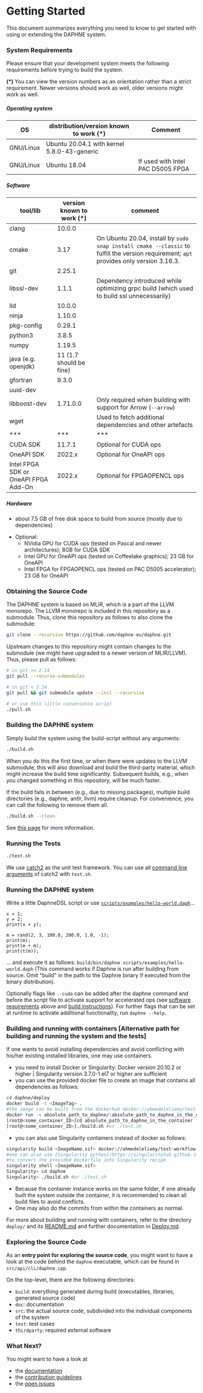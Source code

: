 <!--
Copyright 2021 The DAPHNE Consortium

Licensed under the Apache License, Version 2.0 (the "License");
you may not use this file except in compliance with the License.
You may obtain a copy of the License at

    http://www.apache.org/licenses/LICENSE-2.0

Unless required by applicable law or agreed to in writing, software
distributed under the License is distributed on an "AS IS" BASIS,
WITHOUT WARRANTIES OR CONDITIONS OF ANY KIND, either express or implied.
See the License for the specific language governing permissions and
limitations under the License.
-->

# Getting Started

This document summarizes everything you need to know to get started with using or extending the DAPHNE system.

### System Requirements

Please ensure that your development system meets the following requirements before trying to build the system.

**(*)**
You can view the version numbers as an orientation rather than a strict requirement.
Newer versions should work as well, older versions might work as well.

##### Operating system

| OS        | distribution/version known to work (*)      | Comment                           |
|-----------|---------------------------------------------|-----------------------------------|
| GNU/Linux | Ubuntu 20.04.1 with kernel 5.8.0-43-generic ||
| GNU/Linux | Ubuntu 18.04  | If used with Intel PAC D5005 FPGA |

##### Software

| tool/lib                           | version known to work (*) | comment                                                                                                                                 |
|------------------------------------|---------------------------|-----------------------------------------------------------------------------------------------------------------------------------------|
| clang                              | 10.0.0                    |                                                                                                                                         |
| cmake                              | 3.17                      | On Ubuntu 20.04, install by `sudo snap install cmake --classic` to fulfill the version requirement; `apt` provides only version 3.16.3. |
| git                                | 2.25.1                    |                                                                                                                                         |
| libssl-dev                         | 1.1.1                     | Dependency introduced while optimizing grpc build (which used to build ssl unnecessarily)                                               |
| lld                                | 10.0.0                    |                                                                                                                                         |
| ninja                              | 1.10.0                    |                                                                                                                                         |
| pkg-config                         | 0.29.1                    |                                                                                                                                         |
| python3                            | 3.8.5                     |                                                                                                                                         |
| numpy                              | 1.19.5                    |                                                                                                                                         |
| java (e.g. openjdk)                | 11 (1.7 should be fine)   |                                                                                                                                         |
| gfortran                           | 9.3.0                     |                                                                                                                                         |
| uuid-dev                           |                           |                                                                                                                                         |
| libboost-dev                       | 1.71.0.0                  | Only required when building with support for Arrow (`--arrow`)                                                                          |
| wget                               |                           | Used to fetch additional dependencies and other artefacts                                                                               |
| ***                                | ***                       | ***                                                                                                                                     |
| CUDA SDK                           | 11.7.1                    | Optional for CUDA ops                                                                                                                   |
| OneAPI SDK                         | 2022.x                    | Optional for OneAPI ops                                                                                                                 |
| Intel FPGA SDK or OneAPI FPGA Add-On | 2022.x                    | Optional for FPGAOPENCL ops                                                                                                             |

##### Hardware

  - about 7.5 GB of free disk space to build from source (mostly due to dependencies)
  * Optional:
    * NVidia GPU for CUDA ops (tested on Pascal and newer architectures); 8GB for CUDA SDK
    * Intel GPU for OneAPI ops (tested on Coffeelake graphics); 23 GB for OneAPI
    * Intel FPGA for FPGAOPENCL ops (tested on PAC D5005 accelerator); 23 GB for OneAPI

### Obtaining the Source Code

The DAPHNE system is based on MLIR, which is a part of the LLVM monorepo.
The LLVM monorepo is included in this repository as a submodule.
Thus, clone this repository as follows to also clone the submodule:

```bash
git clone --recursive https://github.com/daphne-eu/daphne.git
```

Upstream changes to this repository might contain changes to the submodule (we might have upgraded to a newer version of MLIR/LLVM).
Thus, please pull as follows:

```bash
# in git >= 2.14
git pull --recurse-submodules

# in git < 2.14
git pull && git submodule update --init --recursive

# or use this little convenience script
./pull.sh
```

### Building the DAPHNE system

Simply build the system using the build-script without any arguments:

```bash
./build.sh
```

When you do this the first time, or when there were updates to the LLVM submodule, this will also download and build the third-party material, which might increase the build time significantly.
Subsequent builds, e.g., when you changed something in this repository, will be much faster.

If the build fails in between (e.g., due to missing packages), multiple build directories (e.g., daphne, antlr, llvm) require cleanup. For convenience, you can call the following to remove them all.

```bash
./build.sh --clean
```

See [this page](/doc/development/BuildingDaphne.md) for more information.

### Running the Tests

```bash
./test.sh
```

We use [catch2](https://github.com/catchorg/Catch2) as the unit test framework. You can use all [command line arguments](https://github.com/catchorg/Catch2/blob/devel/docs/command-line.md#top) of catch2 with `test.sh`.

### Running the DAPHNE system

Write a little DaphneDSL script or use [`scripts/examples/hello-world.daph`](../scripts/examples/hello-world.daph)...

```
x = 1;
y = 2;
print(x + y);

m = rand(2, 3, 100.0, 200.0, 1.0, -1);
print(m);
print(m + m);
print(t(m));
```

... and execute it as follows: `build/bin/daphne scripts/examples/hello-world.daph` (This command works if Daphne is run 
after building from source. Omit "build" in the path to the Daphne binary if executed from the binary distribution).

Optionally flags like ``--cuda`` can be added after the daphne command and before the script file to activate support 
for accelerated ops (see [software requirements](#software) above and [build instructions](/doc/development/BuildingDaphne.md)). 
For further flags that can be set at runtime to activate additional functionality, run ``daphne --help``.

### Building and running with containers [Alternative path for building and running the system and the tests]
If one wants to avoid installing dependencies and avoid conflicting with his/her existing installed libraries, one may use containers.
- you need to install Docker or Singularity: Docker version 20.10.2 or higher | Singularity version 3.7.0-1.el7 or higher are sufficient
- you can use the provided docker file to create an image that contains all dependencies as follows:
```bash
cd daphne/deploy
docker build -t <ImageTag> .
#the image can be built from the dockerhub docker://ahmedeleliemy/test-workflow:latest as well
docker run -v absolute_path_to_daphne/:absolute_path_to_daphne_in_the_container -it <ImageTag> bash
[root@<some_container_ID>]cd absolute_path_to_daphne_in_the_container
[root@<some_container_ID>]./build.sh #or ./test.sh  
```
 - you can also use Singularity containers instead of docker as follows:
  ```bash
singularity build <ImageName.sif> docker://ahmedeleliemy/test-workflow
#one can also use [Singularity python](https://singularityhub.github.io/singularity-cli/)
#to convert the provided Dockerfile into Singularity recipe 
singularity shell <ImageName.sif>
Singularity> cd daphne
Singularity> ./build.sh #or ./test.sh  
```
- Because the container instance works on the same folder, if one already built the system outside the container, it is recommended to clean all build files to avoid conflicts.
- One may also do the commits from within the containers as normal.

For more about building and running with containers, refer to the directory `deploy/` and its [README.md](../deploy/README.md) and further documentation in [Deploy.md](Deploy.md).

### Exploring the Source Code

As an **entry point for exploring the source code**, you might want to have a look at the code behind the `daphne` executable, which can be found in `src/api/cli/daphne.cpp`.

On the top-level, there are the following directories:

- `build`: everything generated during build (executables, libraries, generated source code)
- `doc`: documentation
- `src`: the actual source code, subdivided into the individual components of the system
- `test`: test cases
- `thirdparty`: required external software

### What Next?

You might want to have a look at
- the [documentation](/doc)
- the [contribution guidelines](/CONTRIBUTING.md)
- the [open issues](https://github.com/daphne-eu/daphne/issues)

